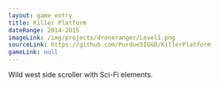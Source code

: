 ```yaml
---
layout: game_entry
title: Killer Platform
dateRange: 2014-2015
imageLink: /img/projects/droneranger/Level1.png
sourceLink: https://github.com/PurdueSIGGD/KillerPlatform
gameLink: null
---
```

<!--Put description here:-->
Wild west side scroller with Sci-Fi elements. 